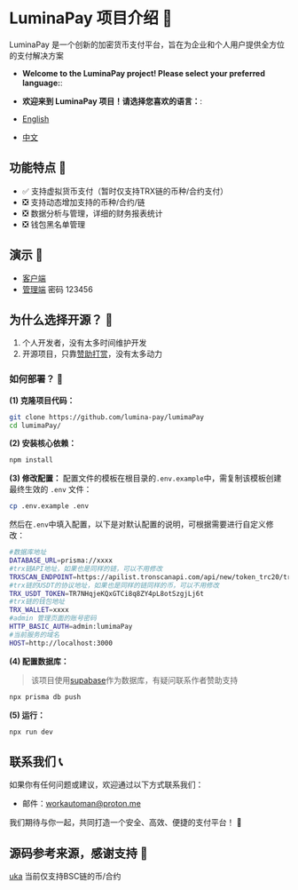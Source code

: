 # LuminaPay 项目介绍 📄
LuminaPay 是一个创新的加密货币支付平台，旨在为企业和个人用户提供全方位的支付解决方案

- **Welcome to the LuminaPay project! Please select your preferred language:**:
- **欢迎来到 LuminaPay 项目！请选择您喜欢的语言：**:

- [English](README.md)
- [中文](README-zh.md)

## 功能特点 🌟
- ✅ 支持虚拟货币支付（暂时仅支持TRX链的币种/合约支付）
- ❎ 支持动态增加支持的币种/合约/链
- ❎ 数据分析与管理，详细的财务报表统计
- ❎ 钱包黑名单管理

## 演示 🌟
- [客户端](https://lumima-pay.vercel.app/shop)
- [管理端](https://lumima-pay.vercel.app/admin) 密码 123456

## 为什么选择开源？ 🤔

1. 个人开发者，没有太多时间维护开发
2. 开源项目，只靠[赞助打赏](https://lumima-pay.vercel.app/shop)，没有太多动力

### 如何部署？ 🚀

**(1) 克隆项目代码：**
```bash
git clone https://github.com/lumina-pay/lumimaPay
cd lumimaPay/
```

**(2) 安装核心依赖：**
```bash
npm install
```

**(3) 修改配置：**
配置文件的模板在根目录的`.env.example`中，需复制该模板创建最终生效的 `.env` 文件：
```bash
cp .env.example .env
```

然后在`.env`中填入配置，以下是对默认配置的说明，可根据需要进行自定义修改：

```bash
#数据库地址
DATABASE_URL=prisma://xxxx
#trx链API地址，如果也是同样的链，可以不用修改
TRXSCAN_ENDPOINT=https://apilist.tronscanapi.com/api/new/token_trc20/transfers
#trx链的USDT的协议地址，如果也是同样的链同样的币，可以不用修改
TRX_USDT_TOKEN=TR7NHqjeKQxGTCi8q8ZY4pL8otSzgjLj6t
#trx链的钱包地址
TRX_WALLET=xxxx
#admin 管理页面的账号密码
HTTP_BASIC_AUTH=admin:lumimaPay
#当前服务的域名
HOST=http://localhost:3000
```

**(4) 配置数据库：**
> 该项目使用[supabase](https://supabase.com/)作为数据库，有疑问联系作者赞助支持

```bash
npx prisma db push
```

**(5) 运行：**

```bash
npx run dev
```

## 联系我们 📞

如果你有任何问题或建议，欢迎通过以下方式联系我们：
- 邮件：[workautoman@proton.me](mailto:workautoman@proton.me)

我们期待与你一起，共同打造一个安全、高效、便捷的支付平台！ 🚀

## 源码参考来源，感谢支持 🙏
[uka](https://github.com/tans/uka) 当前仅支持BSC链的币/合约